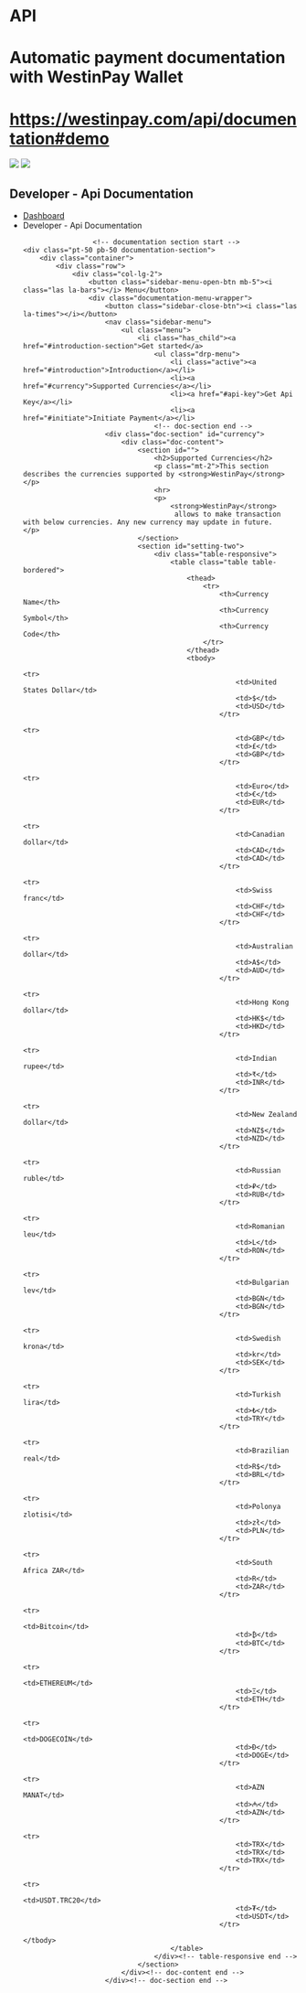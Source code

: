 # API
# Automatic payment documentation with WestinPay Wallet
# https://westinpay.com/api/documentation#demo

<img src="https://westinpay.com/assets/images/20BC661C-3C34-4C9B-BAAD-D7BE95162806.jpeg" >
<img src="https://westinpay.com/assets/images/AFCF2D90-B4A4-4710-8B12-B420F7ECB07F.jpeg" >

<section class="inner-hero overlay--one bg_img" style="background-image: url('https://westinpay.com/assets/images/frontend/breadcrumb/6501e2289bd661694622248.png');">
    <div class="container">
        <div class="row justify-content-center">
            <div class="col-lg-6">
                <h2 class="page-title text-center text-white">Developer - Api Documentation</h2>
                <ul class="page-breadcrumb justify-content-center">
                    <li><a href="https://westinpay.com">Dashboard</a></li>
                    <li>Developer - Api Documentation</li>

                     <!-- documentation section start -->
    <div class="pt-50 pb-50 documentation-section">
        <div class="container">
            <div class="row">
                <div class="col-lg-2">
                    <button class="sidebar-menu-open-btn mb-5"><i class="las la-bars"></i> Menu</button>
                    <div class="documentation-menu-wrapper">
                        <button class="sidebar-close-btn"><i class="las la-times"></i></button>
                        <nav class="sidebar-menu">
                            <ul class="menu">
                                <li class="has_child"><a href="#introduction-section">Get started</a>
                                    <ul class="drp-menu">
                                        <li class="active"><a href="#introduction">Introduction</a></li>
                                        <li><a href="#currency">Supported Currencies</a></li>
                                        <li><a href="#api-key">Get Api Key</a></li>
                                        <li><a href="#initiate">Initiate Payment</a></li>
                                    <!-- doc-section end -->
                        <div class="doc-section" id="currency">
                            <div class="doc-content">
                                <section id="">
                                    <h2>Supported Currencies</h2>
                                    <p class="mt-2">This section describes the currencies supported by <strong>WestinPay</strong></p>
                                    <hr>
                                    <p>
                                        <strong>WestinPay</strong>
                                         allows to make transaction with below currencies. Any new currency may update in future.                                    </p>
                                </section>
                                <section id="setting-two">
                                    <div class="table-responsive">
                                        <table class="table table-bordered">
                                            <thead>
                                                <tr>
                                                    <th>Currency Name</th>
                                                    <th>Currency Symbol</th>
                                                    <th>Currency Code</th>
                                                </tr>
                                            </thead>
                                            <tbody>
                                                                                                    <tr>
                                                        <td>United States Dollar</td>
                                                        <td>$</td>
                                                        <td>USD</td>
                                                    </tr>
                                                                                                    <tr>
                                                        <td>GBP</td>
                                                        <td>£</td>
                                                        <td>GBP</td>
                                                    </tr>
                                                                                                    <tr>
                                                        <td>Euro</td>
                                                        <td>€</td>
                                                        <td>EUR</td>
                                                    </tr>
                                                                                                    <tr>
                                                        <td>Canadian dollar</td>
                                                        <td>CAD</td>
                                                        <td>CAD</td>
                                                    </tr>
                                                                                                    <tr>
                                                        <td>Swiss franc</td>
                                                        <td>CHF</td>
                                                        <td>CHF</td>
                                                    </tr>
                                                                                                    <tr>
                                                        <td>Australian dollar</td>
                                                        <td>A$</td>
                                                        <td>AUD</td>
                                                    </tr>
                                                                                                    <tr>
                                                        <td>Hong Kong dollar</td>
                                                        <td>HK$</td>
                                                        <td>HKD</td>
                                                    </tr>
                                                                                                    <tr>
                                                        <td>Indian rupee</td>
                                                        <td>₹</td>
                                                        <td>INR</td>
                                                    </tr>
                                                                                                    <tr>
                                                        <td>New Zealand dollar</td>
                                                        <td>NZ$</td>
                                                        <td>NZD</td>
                                                    </tr>
                                                                                                    <tr>
                                                        <td>Russian ruble</td>
                                                        <td>₽</td>
                                                        <td>RUB</td>
                                                    </tr>
                                                                                                    <tr>
                                                        <td>Romanian leu</td>
                                                        <td>L</td>
                                                        <td>RON</td>
                                                    </tr>
                                                                                                    <tr>
                                                        <td>Bulgarian lev</td>
                                                        <td>BGN</td>
                                                        <td>BGN</td>
                                                    </tr>
                                                                                                    <tr>
                                                        <td>Swedish krona</td>
                                                        <td>kr</td>
                                                        <td>SEK</td>
                                                    </tr>
                                                                                                    <tr>
                                                        <td>Turkish lira</td>
                                                        <td>₺</td>
                                                        <td>TRY</td>
                                                    </tr>
                                                                                                    <tr>
                                                        <td>Brazilian real</td>
                                                        <td>R$</td>
                                                        <td>BRL</td>
                                                    </tr>
                                                                                                    <tr>
                                                        <td>Polonya zlotisi</td>
                                                        <td>zł</td>
                                                        <td>PLN</td>
                                                    </tr>
                                                                                                    <tr>
                                                        <td>South Africa ZAR</td>
                                                        <td>R</td>
                                                        <td>ZAR</td>
                                                    </tr>
                                                                                                    <tr>
                                                        <td>Bitcoin</td>
                                                        <td>₿</td>
                                                        <td>BTC</td>
                                                    </tr>
                                                                                                    <tr>
                                                        <td>ETHEREUM</td>
                                                        <td>Ξ</td>
                                                        <td>ETH</td>
                                                    </tr>
                                                                                                    <tr>
                                                        <td>DOGECOİN</td>
                                                        <td>Ð</td>
                                                        <td>DOGE</td>
                                                    </tr>
                                                                                                    <tr>
                                                        <td>AZN MANAT</td>
                                                        <td>₼</td>
                                                        <td>AZN</td>
                                                    </tr>
                                                                                                    <tr>
                                                        <td>TRX</td>
                                                        <td>TRX</td>
                                                        <td>TRX</td>
                                                    </tr>
                                                                                                    <tr>
                                                        <td>USDT.TRC20</td>
                                                        <td>₮</td>
                                                        <td>USDT</td>
                                                    </tr>
                                                                                            </tbody>
                                        </table>
                                    </div><!-- table-responsive end -->
                                </section>
                            </div><!-- doc-content end -->
                        </div><!-- doc-section end -->
